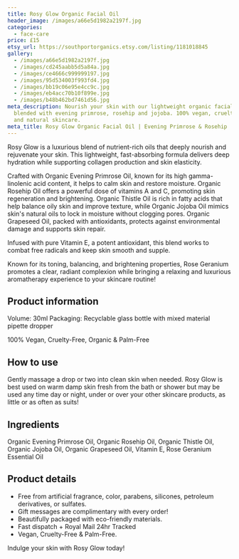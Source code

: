 ```yaml
---
title: Rosy Glow Organic Facial Oil
header_image: /images/a66e5d1982a2197f.jpg
categories:
  - face-care
price: £15
etsy_url: https://southportorganics.etsy.com/listing/1181018845
gallery:
  - /images/a66e5d1982a2197f.jpg
  - /images/cd245aabb5d5a84a.jpg
  - /images/ce4666c999999197.jpg
  - /images/95d534003f993fd4.jpg
  - /images/bb19c06e95e4cc9c.jpg
  - /images/eb4acc70b10f899e.jpg
  - /images/b48b462bd7461d56.jpg
meta_description: Nourish your skin with our lightweight organic facial oil
  blended with evening primrose, rosehip and jojoba. 100% vegan, cruelty-free
  and natural skincare.
meta_title: Rosy Glow Organic Facial Oil | Evening Primrose & Rosehip | Southport Organics
---
```

Rosy Glow is a luxurious blend of nutrient-rich oils that deeply nourish and rejuvenate your skin. This lightweight, fast-absorbing formula delivers deep hydration while supporting collagen production and skin elasticity.

Crafted with Organic Evening Primrose Oil, known for its high gamma-linolenic acid content, it helps to calm skin and restore moisture. Organic Rosehip Oil offers a powerful dose of vitamins A and C, promoting skin regeneration and brightening. Organic Thistle Oil is rich in fatty acids that help balance oily skin and improve texture, while Organic Jojoba Oil mimics skin's natural oils to lock in moisture without clogging pores. Organic Grapeseed Oil, packed with antioxidants, protects against environmental damage and supports skin repair.

Infused with pure Vitamin E, a potent antioxidant, this blend works to combat free radicals and keep skin smooth and supple.

Known for its toning, balancing, and brightening properties, Rose Geranium promotes a clear, radiant complexion while bringing a relaxing and luxurious aromatherapy experience to your skincare routine!

## Product information

Volume: 30ml
Packaging: Recyclable glass bottle with mixed material pipette dropper

100% Vegan, Cruelty-Free, Organic & Palm-Free

## How to use

Gently massage a drop or two into clean skin when needed. Rosy Glow is best used on warm damp skin fresh from the bath or shower but may be used any time day or night, under or over your other skincare products, as little or as often as suits!

## Ingredients

Organic Evening Primrose Oil, Organic Rosehip Oil, Organic Thistle Oil, Organic Jojoba Oil, Organic Grapeseed Oil, Vitamin E, Rose Geranium Essential Oil

## Product details

- Free from artificial fragrance, color, parabens, silicones, petroleum derivatives, or sulfates.
- Gift messages are complimentary with every order!
- Beautifully packaged with eco-friendly materials.
- Fast dispatch + Royal Mail 24hr Tracked
- Vegan, Cruelty-Free & Palm-Free.


Indulge your skin with Rosy Glow today!
